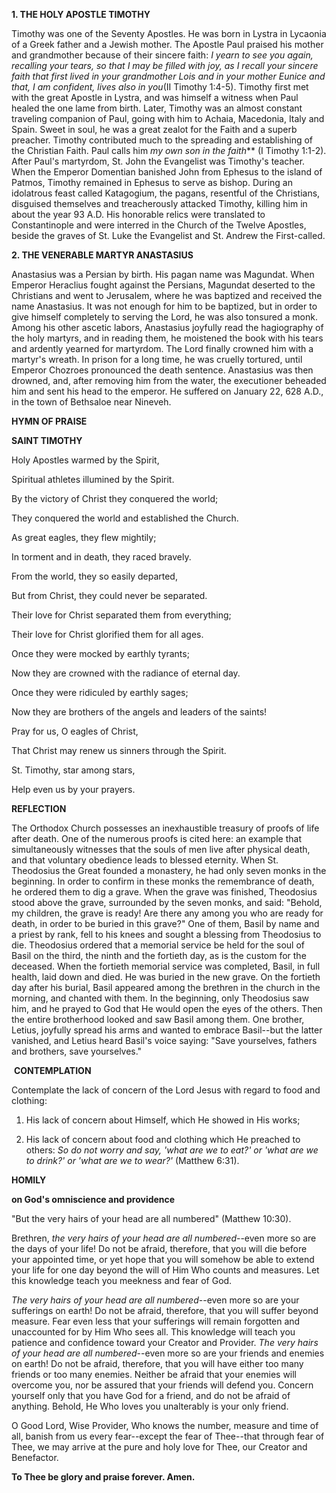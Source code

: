 
**1. THE HOLY APOSTLE TIMOTHY**

Timothy was one of the Seventy Apostles. He was born in Lystra in Lycaonia of a Greek father and a Jewish mother. The Apostle Paul praised his mother and grandmother because of their sincere faith: *I yearn to see you again, recalling your tears, so that I may be filled with joy, as I recall your sincere faith that first lived in your grandmother Lois and in your mother Eunice and that, I am confident, lives also in you*(II Timothy 1:4-5). Timothy first met with the great Apostle in Lystra, and was himself a witness when Paul healed the one lame from birth. Later, Timothy was an almost constant traveling companion of Paul, going with him to Achaia, Macedonia, Italy and Spain. Sweet in soul, he was a great zealot for the Faith and a superb preacher. Timothy contributed much to the spreading and establishing of the Christian Faith. Paul calls him *my own son in the faith*** (I Timothy 1:1-2). After Paul's martyrdom, St. John the Evangelist was Timothy's teacher. When the Emperor Domentian banished John from Ephesus to the island of Patmos, Timothy remained in Ephesus to serve as bishop. During an idolatrous feast called Katagogium, the pagans, resentful of the Christians, disguised themselves and treacherously attacked Timothy, killing him in about the year 93 A.D. His honorable relics were translated to Constantinople and were interred in the Church of the Twelve Apostles, beside the graves of St. Luke the Evangelist and St. Andrew the First-called.

**2. THE VENERABLE MARTYR ANASTASIUS**

Anastasius was a Persian by birth. His pagan name was Magundat. When Emperor Heraclius fought against the Persians, Magundat deserted to the Christians and went to Jerusalem, where he was baptized and received the name Anastasius. It was not enough for him to be baptized, but in order to give himself completely to serving the Lord, he was also tonsured a monk. Among his other ascetic labors, Anastasius joyfully read the hagiography of the holy martyrs, and in reading them, he moistened the book with his tears and ardently yearned for martyrdom. The Lord finally crowned him with a martyr's wreath. In prison for a long time, he was cruelly tortured, until Emperor Chozroes pronounced the death sentence. Anastasius was then drowned, and, after removing him from the water, the executioner beheaded him and sent his head to the emperor. He suffered on January 22, 628 A.D., in the town of Bethsaloe near Nineveh.



**HYMN OF PRAISE**

**SAINT TIMOTHY**

Holy Apostles warmed by the Spirit,

Spiritual athletes illumined by the Spirit.

By the victory of Christ they conquered the world;

They conquered the world and established the Church.

As great eagles, they flew mightily;

In torment and in death, they raced bravely.

From the world, they so easily departed,

But from Christ, they could never be separated.

Their love for Christ separated them from everything;

Their love for Christ glorified them for all ages.

Once they were mocked by earthly tyrants;

Now they are crowned with the radiance of eternal day.

Once they were ridiculed by earthly sages;

Now they are brothers of the angels and leaders of the saints!

Pray for us, O eagles of Christ,

That Christ may renew us sinners through the Spirit.

St. Timothy, star among stars,

Help even us by your prayers.



**REFLECTION**

The Orthodox Church possesses an inexhaustible treasury of proofs of life after death. One of the numerous proofs is cited here: an example that simultaneously witnesses that the souls of men live after physical death, and that voluntary obedience leads to blessed eternity. When St. Theodosius the Great founded a monastery, he had only seven monks in the beginning. In order to confirm in these monks the remembrance of death, he ordered them to dig a grave. When the grave was finished, Theodosius stood above the grave, surrounded by the seven monks, and said: "Behold, my children, the grave is ready! Are there any among you who are ready for death, in order to be buried in this grave?" One of them, Basil by name and a priest by rank, fell to his knees and sought a blessing from Theodosius to die. Theodosius ordered that a memorial service be held for the soul of Basil on the third, the ninth and the fortieth day, as is the custom for the deceased. When the fortieth memorial service was completed, Basil, in full health, laid down and died. He was buried in the new grave. On the fortieth day after his burial, Basil appeared among the brethren in the church in the morning, and chanted with them. In the beginning, only Theodosius saw him, and he prayed to God that He would open the eyes of the others. Then the entire brotherhood looked and saw Basil among them. One brother, Letius, joyfully spread his arms and wanted to embrace Basil--but the latter vanished, and Letius heard Basil's voice saying: "Save yourselves, fathers and brothers, save yourselves."



 **CONTEMPLATION**

Contemplate the lack of concern of the Lord Jesus with regard to food and clothing:

1.  His lack of concern about Himself, which He showed in His works;

1.  His lack of concern about food and clothing which He preached to others: *So do not worry and say, 'what are we to eat?' or 'what are we to drink?' or 'what are we to wear?'* (Matthew 6:31).



**HOMILY**

**on God's omniscience and providence**

"But the very hairs of your head are all numbered" (Matthew 10:30).

Brethren, *the very hairs of your head are all numbered*--even more so are the days of your life! Do not be afraid, therefore, that you will die before your appointed time, or yet hope that you will somehow be able to extend your life for one day beyond the will of Him Who counts and measures. Let this knowledge teach you meekness and fear of God.

*The very hairs of your head are all numbered*--even more so are your sufferings on earth! Do not be afraid, therefore, that you will suffer beyond measure. Fear even less that your sufferings will remain forgotten and unaccounted for by Him Who sees all. This knowledge will teach you patience and confidence toward your Creator and Provider. *The very hairs of your head are all numbered*--even more so are your friends and enemies on earth! Do not be afraid, therefore, that you will have either too many friends or too many enemies. Neither be afraid that your enemies will overcome you, nor be assured that your friends will defend you. Concern yourself only that you have God for a friend, and do not be afraid of anything. Behold, He Who loves you unalterably is your only friend.

O Good Lord, Wise Provider, Who knows the number, measure and time of all, banish from us every fear--except the fear of Thee--that through fear of Thee, we may arrive at the pure and holy love for Thee, our Creator and Benefactor.

**To Thee be glory and praise forever. Amen.**
